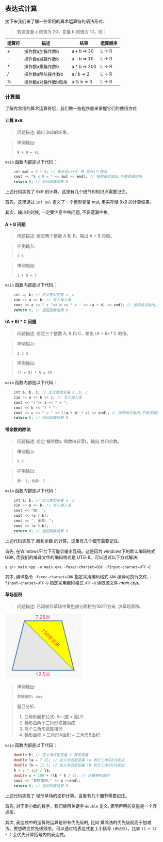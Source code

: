 ## 表达式计算

接下来我们来了解一些常用的算术运算符的语法形式:

> 假设变量 a 的值为 20，变量 b 的值为 10，则：

| 运算符 | 描述 | 结果 | 运算顺序 |
| --- | --- | --- | --- |
| + | 操作数a加操作数b | a + b => 30 | L → R |
| - | 操作数a减操作数b | a - b => 10  | L → R |
| * | 操作数a乘操作数b | a * b => 200  | L → R |
| / | 操作数a除以操作数b | a / b => 2  | L → R |
| % | 操作数a对操作数b取余 | a % b => 0 | L → R |


### 计算题

了解完常用的算术运算符后，我们做一些程序题来掌握它们的使用方式

#### 计算 9x9

> 问题描述: 输出 9x9的结果。

> 样例输出:
> ```console
> 9 x 9 = 81
> ```


`main` 函数内部是以下代码：

```cpp
    int mul = 9 * 9; // 乘法在c++中 用 星号(*)表示
    cout << "9 x 9 = " << mul << endl; // 按照格式输出,不要遗漏空格
    return 0; // 返回函数结果 0
```

上述代码实现了 9x9 的计算。这里有几个细节和知识点需要记住。

首先，这里通过 `int mul` 定义了一个整型变量 *mul*, 用来存储 9x9 的计算结果。

其次，输出的时候, 一定要注意空格问题, 不要遗漏空格。

#### A + B 问题

> 问题描述: 给定两个整数 A 和 B，输出 A + B 的值。

> 样例输入:
> ```console
> 1 6
> ```

> 样例输出:
> ```console
> 1 + 6 = 7
> ```


`main` 函数内部是以下代码：

```cpp
    int a, b; // 定义整型变量 a ,b
    cin >> a >> b; // 写入输入值
    cout << a << " + "<< b << " = " << (a + b) << endl; // 按照格式输出,不要遗漏空格
    return 0; // 返回函数结果 0
```

#### (A + B) * C 问题

> 问题描述: 给定三个整数 A, B 和 C，输出 (A + B) * C 的值。

> 样例输入:
> ```console
> 2 3 5
> ```

> 样例输出:
> ```console
> (2 + 3) * 5 = 25
> ```


`main` 函数内部是以下代码：

```cpp
    int a, b, c; // 定义整型变量 a ,b, c
    cin >> a >> b >> c; // 写入输入值
    cout << "("<< a << " + ";
    cout << b << ") * ";
    cout << c << " = " << ((a + b) * c) << endl; // 按照格式输出,不要遗漏空格
    return 0; // 返回函数结果 0
```

#### 带余数的除法

> 问题描述: 给定 被除数a, 除数b(非零)，输出 商和余数。

> 样例输入:
> ```console
> 5 3
> ```

> 样例输出:
> ```console
> 商: 1, 余数: 2
> ```


`main` 函数内部是以下代码：

```cpp
    int a, b; // 定义整型变量 a ,b
    cin >> a >> b; // 写入输入值
    cout << "商: ";
    cout << (a / b);
    cout << ", 余数: ";
    cout << (a % b);
    return 0; // 返回函数结果 0
```

上述代码实现了 商和余数 的计算。这里有几个细节需要记住。

首先, 在Windows平台下可能会输出乱码。这是因为 windows下的默认编码格式 GBK, 而我们的编译文件的编码格式是 UTG-8。可以通过以下方式解决:

```console
$ g++ main.cpp -o main.exe -fexec-charset=GBK -finput-charset=UTF-8 

```

其中, 编译指令 `-fexec-charset=GBK` 指定采用编码格式 `GBK` 编译可执行文件, `-finput-charset=UTF-8` 指定采用编码格式 `UTF-8` 读取源文件 *main.cpp*。


#### 草场面积

> 问题描述: 已知梯形草场中黄色部分面积为150平方米, 求草场面积。

<img alt="梯形草场" src="images/ch02_01_001.png" class="center" style="width: 50%;" />

> 样例输出:
> ```console
> 草场面积: xxx
> ```

> 题目分析:
> 1) 三角形面积公式: S= (底 x 高)/2
> 2) 梯形由两个三角形拼接而成
> 3) 两个三角形高度相同
> 4) 梯形面积 = 三角形A面积 + 三角形B面积

`main` 函数内部是以下代码：


```cpp
    double h; // 定义浮点型变量 h 表示高度
    double la = 7.25; // 定义浮点型变量 la 表示三角形A的底边
    double lb = 12.5; // 定义浮点型变量 lb 表示三角形B的底边
    h = 2 * 150 / la;
    double s = 150 + (lb * h / 2); // 计算梯形面积
    cout << "草场面积:" << s <<endl;
    return 0; // 返回函数结果 0
```
上述代码实现了 梯形草场的面积计算。这里有几个细节需要记住。

首先, 对于带小数的数字，我们使用关键字 `double` 定义, 表明声明的变量是一个浮点型。

其次, 表达式中的运算符运算是带有优先级的, 比如 乘除法的优先级就高于加减法。要想改变优先级顺序，可以通过给表达式套上小括号 `(表达式)`。比如 `(1 + 2) * 2` 会优先计算括号内的表达式。